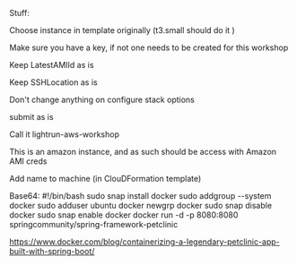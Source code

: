 


Stuff:

Choose instance in template originally (t3.small should do it )

Make sure you have a key, if not one needs to be created for this workshop

Keep LatestAMIId as is

Keep SSHLocation as is

Don't change anything on configure stack options

submit as is

Call it lightrun-aws-workshop

This is an amazon instance, and as such should be access with Amazon AMI creds

Add name to machine (in ClouDFormation template)



Base64:
#!/bin/bash
sudo snap install docker
sudo addgroup --system docker
sudo adduser ubuntu docker
newgrp docker
sudo snap disable docker
sudo snap enable docker
docker run -d -p 8080:8080 springcommunity/spring-framework-petclinic


https://www.docker.com/blog/containerizing-a-legendary-petclinic-app-built-with-spring-boot/